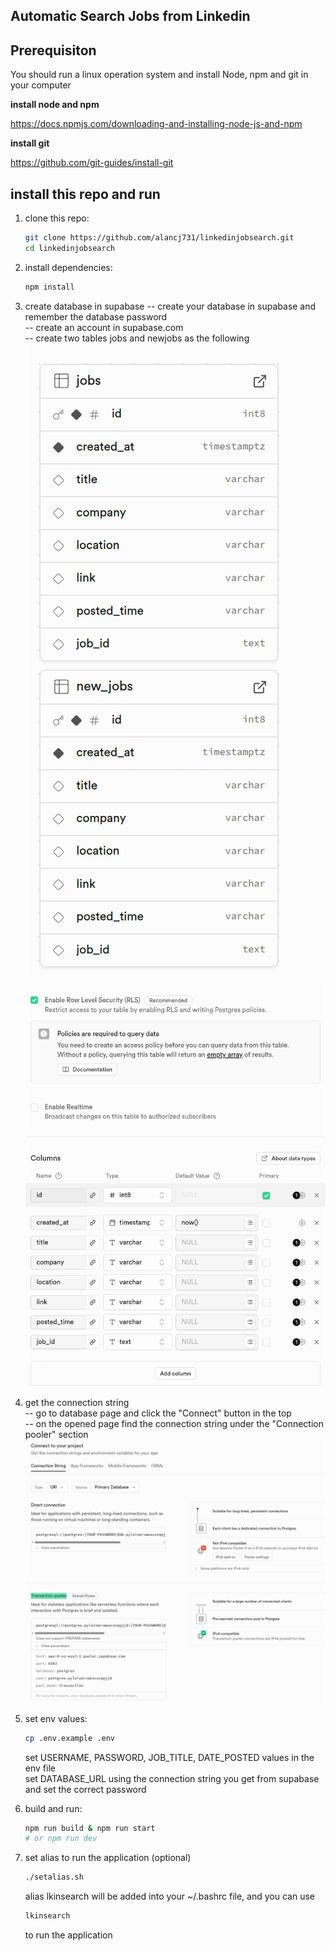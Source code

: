 ## Automatic Search Jobs from Linkedin

## Prerequisiton
You should run a linux operation system and install Node, npm and git in your computer

**install node and npm**

https://docs.npmjs.com/downloading-and-installing-node-js-and-npm


**install git**

https://github.com/git-guides/install-git


## install this repo and run
1. clone this repo:
   ```bash
   git clone https://github.com/alancj731/linkedinjobsearch.git
   cd linkedinjobsearch
   ```

2. install dependencies:
   ```bash
   npm install
   ```
3. create database in supabase
   -- create your database in supabase and remember the database password  
   -- create an account in supabase.com  
   -- create two tables jobs and newjobs as the following  
   ![jobs and new_jobs table](./assets/tables.png)  
   ![columns definition](./assets/table.png)  

4. get the connection string  
   -- go to database page and click the "Connect" button in the top  
   -- on the opened page find the connection string under the "Connection pooler" section
   ![connection string](./assets/connectionstring.png) 


5. set env values:
   ```bash
   cp .env.example .env
   ```
   set USERNAME, PASSWORD, JOB_TITLE, DATE_POSTED values in the env file  
   set DATABASE_URL using the connection string you get from supabase and set the correct password

6. build and run:
   ```bash
   npm run build & npm run start
   # or npm run dev
   ```

7. set alias to run the application (optional)
   ```bash
   ./setalias.sh
   ```
   alias lkinsearch will be added into your ~/.bashrc file, and you can use
   ```bash
   lkinsearch
   ```
   to run the application




